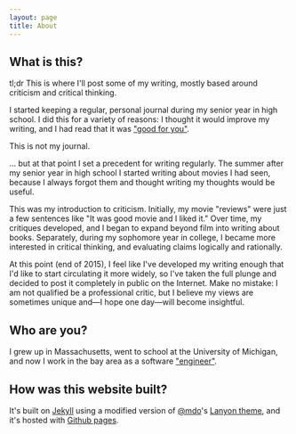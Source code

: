 ```yaml
---
layout: page
title: About
---
```


## What is this?

tl;dr This is where I'll post some of my writing, mostly based around criticism
and critical thinking.

I started keeping a regular, personal journal during my senior year in high
school. I did this for a variety of reasons: I thought it would improve my
writing, and I had read that it was ["good for you"][lh_journaling_benefits].

This is not my journal.

... but at that point I set a precedent for writing regularly. The summer after
my senior year in high school I started writing about movies I had seen, because
I always forgot them and thought writing my thoughts would be useful.

This was my introduction to criticism. Initially, my movie "reviews" were just a
few sentences like "It was good movie and I liked it." Over time, my critiques
developed, and I began to expand beyond film into writing about books.
Separately, during my sophomore year in college, I became more interested in
critical thinking, and evaluating claims logically and rationally.

At this point (end of 2015), I feel like I've developed my writing enough that
I'd like to start circulating it more widely, so I've taken the full plunge and
decided to post it completely in public on the Internet. Make no mistake: I am
not qualified be a professional critic, but I believe my views are sometimes
unique and—I hope one day—will become insightful.

## Who are you?

I grew up in Massachusetts, went to school at the University of Michigan, and
now I work in the bay area as a software
["engineer"][programmers_arent_engineers].

## How was this website built?

It's built on [Jekyll][jekyll] using a modified version of [@mdo][mdo_twitter]'s
[Lanyon theme][lanyon], and it's hosted with [Github pages][github_pages].

[lh_journaling_benefits]: http://lifehacker.com/why-you-should-keep-a-journal-and-how-to-start-yours-1547057185
[jekyll]: https://jekyllrb.com/
[mdo_twitter]: https://twitter.com/mdo
[lanyon]: https://github.com/poole/lanyon
[github_pages]: https://pages.github.com/
[programmers_arent_engineers]: http://www.theatlantic.com/technology/archive/2015/11/programmers-should-not-call-themselves-engineers/414271/
